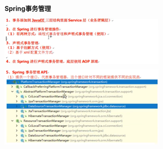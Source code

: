 ## Spring事务管理

![截屏2021-07-10 下午11.03.29](https://raw.githubusercontent.com/DataDevLPY/TyporaPicStore/main/Picture202111220045986.png?token=AWS37JJBJO4QUQ347FRADDLBTJ35O)

![截屏2021-07-10 下午11.03.47](https://raw.githubusercontent.com/DataDevLPY/TyporaPicStore/main/Picture202111220045480.png?token=AWS37JIS6A5IGO5KCSRXIYDBTJ35Y)